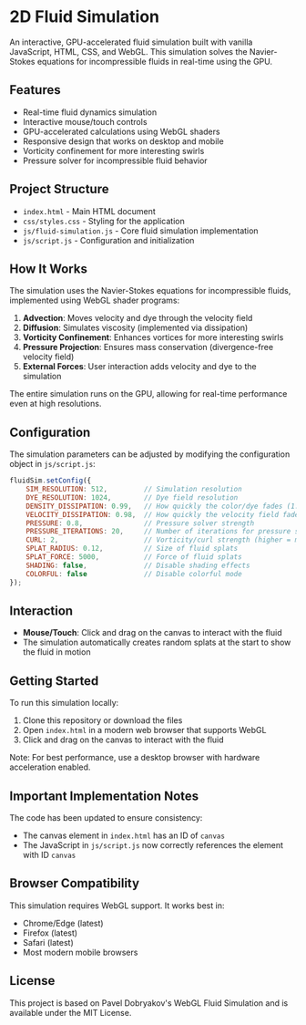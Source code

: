 # 2D Fluid Simulation

An interactive, GPU-accelerated fluid simulation built with vanilla JavaScript, HTML, CSS, and WebGL. This simulation solves the Navier-Stokes equations for incompressible fluids in real-time using the GPU.

## Features

- Real-time fluid dynamics simulation
- Interactive mouse/touch controls
- GPU-accelerated calculations using WebGL shaders
- Responsive design that works on desktop and mobile
- Vorticity confinement for more interesting swirls
- Pressure solver for incompressible fluid behavior

## Project Structure

- `index.html` - Main HTML document
- `css/styles.css` - Styling for the application
- `js/fluid-simulation.js` - Core fluid simulation implementation
- `js/script.js` - Configuration and initialization

## How It Works

The simulation uses the Navier-Stokes equations for incompressible fluids, implemented using WebGL shader programs:

1. **Advection**: Moves velocity and dye through the velocity field
2. **Diffusion**: Simulates viscosity (implemented via dissipation)
3. **Vorticity Confinement**: Enhances vortices for more interesting swirls
4. **Pressure Projection**: Ensures mass conservation (divergence-free velocity field)
5. **External Forces**: User interaction adds velocity and dye to the simulation

The entire simulation runs on the GPU, allowing for real-time performance even at high resolutions.

## Configuration

The simulation parameters can be adjusted by modifying the configuration object in `js/script.js`:

```javascript
fluidSim.setConfig({
    SIM_RESOLUTION: 512,         // Simulation resolution
    DYE_RESOLUTION: 1024,        // Dye field resolution
    DENSITY_DISSIPATION: 0.99,   // How quickly the color/dye fades (1.0 = no dissipation)
    VELOCITY_DISSIPATION: 0.98,  // How quickly the velocity field fades
    PRESSURE: 0.8,               // Pressure solver strength
    PRESSURE_ITERATIONS: 20,     // Number of iterations for pressure solver
    CURL: 2,                     // Vorticity/curl strength (higher = more swirls)
    SPLAT_RADIUS: 0.12,          // Size of fluid splats
    SPLAT_FORCE: 5000,           // Force of fluid splats
    SHADING: false,              // Disable shading effects
    COLORFUL: false              // Disable colorful mode
});
```

## Interaction

- **Mouse/Touch**: Click and drag on the canvas to interact with the fluid
- The simulation automatically creates random splats at the start to show the fluid in motion

## Getting Started

To run this simulation locally:

1. Clone this repository or download the files
2. Open `index.html` in a modern web browser that supports WebGL
3. Click and drag on the canvas to interact with the fluid

Note: For best performance, use a desktop browser with hardware acceleration enabled.

## Important Implementation Notes

The code has been updated to ensure consistency:
- The canvas element in `index.html` has an ID of `canvas`
- The JavaScript in `js/script.js` now correctly references the element with ID `canvas`

## Browser Compatibility

This simulation requires WebGL support. It works best in:

- Chrome/Edge (latest)
- Firefox (latest)
- Safari (latest)
- Most modern mobile browsers

## License

This project is based on Pavel Dobryakov's WebGL Fluid Simulation and is available under the MIT License. 
